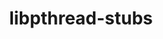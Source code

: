 ---
title: "libpthread-stubs"
layout: cache
categories: [package, develop-2024-06-16]
meta: {"versions": ["0.5"], "compilers": ["cce@=15.0.1", "gcc@=10.3.0", "gcc@=11.1.0", "gcc@=11.4.0", "gcc@=9.4.0", "oneapi@=2024.0.0"], "oss": ["rhel8", "sle_hpc15", "ubuntu20.04", "ubuntu22.04"], "platforms": ["linux"], "targets": ["neoverse_v1", "neoverse_v2", "ppc64le", "x86_64_v3", "x86_64_v4", "zen4"], "stacks": ["data-vis-sdk", "e4s", "e4s-cray-rhel", "e4s-cray-sles", "e4s-neoverse-v2", "e4s-neoverse_v1", "e4s-oneapi", "e4s-power", "e4s-rocm-external", "root"], "num_specs": 8, "num_specs_by_stack": {"e4s-power": 1, "root": 8, "data-vis-sdk": 1, "e4s": 1, "e4s-rocm-external": 1, "e4s-cray-rhel": 1, "e4s-neoverse_v1": 1, "e4s-oneapi": 1, "e4s-neoverse-v2": 1, "e4s-cray-sles": 1}}
spec_details: [{"hash": "t67loe44suleiy25mukktxkejlf6e6yc", "compiler": "gcc@=9.4.0", "versions": ["0.5"], "os": "ubuntu20.04", "platform": "linux", "target": "ppc64le", "variants": ["build_system=autotools"], "stacks": ["e4s-power", "root"], "size": "-", "tarball": "https://binaries.spack.io/develop-2024-06-16/build_cache/linux-ubuntu20.04-ppc64le/gcc-9.4.0/libpthread-stubs-0.5/linux-ubuntu20.04-ppc64le-gcc-9.4.0-libpthread-stubs-0.5-t67loe44suleiy25mukktxkejlf6e6yc.spack"}, {"hash": "6rxmtws5g6geruow7h5434f5tutsi4s7", "compiler": "gcc@=11.1.0", "versions": ["0.5"], "os": "ubuntu20.04", "platform": "linux", "target": "x86_64_v3", "variants": ["build_system=autotools"], "stacks": ["root", "data-vis-sdk"], "size": "-", "tarball": "https://binaries.spack.io/develop-2024-06-16/build_cache/linux-ubuntu20.04-x86_64_v3/gcc-11.1.0/libpthread-stubs-0.5/linux-ubuntu20.04-x86_64_v3-gcc-11.1.0-libpthread-stubs-0.5-6rxmtws5g6geruow7h5434f5tutsi4s7.spack"}, {"hash": "y763sit6jspihazzce5nmcdddrmsjqdn", "compiler": "gcc@=11.4.0", "versions": ["0.5"], "os": "ubuntu22.04", "platform": "linux", "target": "x86_64_v3", "variants": ["build_system=autotools"], "stacks": ["e4s", "root", "e4s-rocm-external"], "size": "-", "tarball": "https://binaries.spack.io/develop-2024-06-16/build_cache/linux-ubuntu22.04-x86_64_v3/gcc-11.4.0/libpthread-stubs-0.5/linux-ubuntu22.04-x86_64_v3-gcc-11.4.0-libpthread-stubs-0.5-y763sit6jspihazzce5nmcdddrmsjqdn.spack"}, {"hash": "ebiavjfzgmirfxz6gh3ympko4iouleks", "compiler": "cce@=15.0.1", "versions": ["0.5"], "os": "rhel8", "platform": "linux", "target": "zen4", "variants": ["build_system=autotools"], "stacks": ["root", "e4s-cray-rhel"], "size": "-", "tarball": "https://binaries.spack.io/develop-2024-06-16/build_cache/linux-rhel8-zen4/cce-15.0.1/libpthread-stubs-0.5/linux-rhel8-zen4-cce-15.0.1-libpthread-stubs-0.5-ebiavjfzgmirfxz6gh3ympko4iouleks.spack"}, {"hash": "liwekvxkfej5dmj5367wkyl6xhj5rgpz", "compiler": "gcc@=11.4.0", "versions": ["0.5"], "os": "ubuntu22.04", "platform": "linux", "target": "neoverse_v1", "variants": ["build_system=autotools"], "stacks": ["root", "e4s-neoverse_v1"], "size": "-", "tarball": "https://binaries.spack.io/develop-2024-06-16/build_cache/linux-ubuntu22.04-neoverse_v1/gcc-11.4.0/libpthread-stubs-0.5/linux-ubuntu22.04-neoverse_v1-gcc-11.4.0-libpthread-stubs-0.5-liwekvxkfej5dmj5367wkyl6xhj5rgpz.spack"}, {"hash": "ifajsqwd6mvp2fcfwo2wssbufqlz3fmf", "compiler": "oneapi@=2024.0.0", "versions": ["0.5"], "os": "ubuntu22.04", "platform": "linux", "target": "x86_64_v3", "variants": ["build_system=autotools"], "stacks": ["root", "e4s-oneapi"], "size": "-", "tarball": "https://binaries.spack.io/develop-2024-06-16/build_cache/linux-ubuntu22.04-x86_64_v3/oneapi-2024.0.0/libpthread-stubs-0.5/linux-ubuntu22.04-x86_64_v3-oneapi-2024.0.0-libpthread-stubs-0.5-ifajsqwd6mvp2fcfwo2wssbufqlz3fmf.spack"}, {"hash": "dhu2akg2m7kt2ruml57ni4jnc3wjmpuh", "compiler": "gcc@=11.4.0", "versions": ["0.5"], "os": "ubuntu22.04", "platform": "linux", "target": "neoverse_v2", "variants": ["build_system=autotools"], "stacks": ["root", "e4s-neoverse-v2"], "size": "-", "tarball": "https://binaries.spack.io/develop-2024-06-16/build_cache/linux-ubuntu22.04-neoverse_v2/gcc-11.4.0/libpthread-stubs-0.5/linux-ubuntu22.04-neoverse_v2-gcc-11.4.0-libpthread-stubs-0.5-dhu2akg2m7kt2ruml57ni4jnc3wjmpuh.spack"}, {"hash": "zdj7ixls27x2eoc47f45jcas56mzpvca", "compiler": "gcc@=10.3.0", "versions": ["0.5"], "os": "sle_hpc15", "platform": "linux", "target": "x86_64_v4", "variants": ["build_system=autotools"], "stacks": ["root", "e4s-cray-sles"], "size": "-", "tarball": "https://binaries.spack.io/develop-2024-06-16/build_cache/linux-sle_hpc15-x86_64_v4/gcc-10.3.0/libpthread-stubs-0.5/linux-sle_hpc15-x86_64_v4-gcc-10.3.0-libpthread-stubs-0.5-zdj7ixls27x2eoc47f45jcas56mzpvca.spack"}]
---